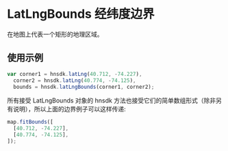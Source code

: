 # LatLngBounds 经纬度边界

在地图上代表一个矩形的地理区域。

## 使用示例

```js
var corner1 = hnsdk.latLng(40.712, -74.227),
  corner2 = hnsdk.latLng(40.774, -74.125),
  bounds = hnsdk.latLngBounds(corner1, corner2);
```

所有接受 LatLngBounds 对象的 hnsdk 方法也接受它们的简单数组形式（除非另有说明），所以上面的边界例子可以这样传递:

```js
map.fitBounds([
  [40.712, -74.227],
  [40.774, -74.125],
]);
```

<LatLngBoundsCreation />

<LatLngBoundsMethods :showH2="true" />

<LatLngProperties />
